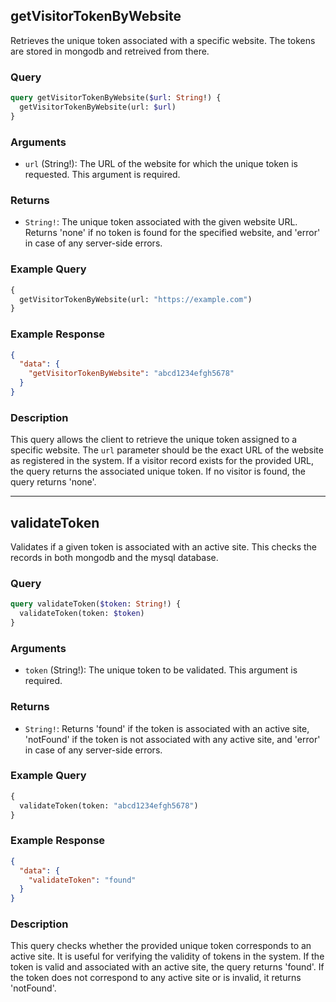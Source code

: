 ## getVisitorTokenByWebsite

Retrieves the unique token associated with a specific website. The tokens are stored in mongodb and retreived from there.

### Query

```graphql
query getVisitorTokenByWebsite($url: String!) {
  getVisitorTokenByWebsite(url: $url)
}
```

### Arguments

- `url` (String!): The URL of the website for which the unique token is requested. This argument is required.

### Returns

- `String!`: The unique token associated with the given website URL. Returns 'none' if no token is found for the specified website, and 'error' in case of any server-side errors.

### Example Query

```graphql
{
  getVisitorTokenByWebsite(url: "https://example.com")
}
```

### Example Response

```json
{
  "data": {
    "getVisitorTokenByWebsite": "abcd1234efgh5678"
  }
}
```

### Description

This query allows the client to retrieve the unique token assigned to a specific website. The `url` parameter should be the exact URL of the website as registered in the system. If a visitor record exists for the provided URL, the query returns the associated unique token. If no visitor is found, the query returns 'none'.

---

## validateToken

Validates if a given token is associated with an active site. This checks the records in both mongodb and the mysql database.

### Query

```graphql
query validateToken($token: String!) {
  validateToken(token: $token)
}
```

### Arguments

- `token` (String!): The unique token to be validated. This argument is required.

### Returns

- `String!`: Returns 'found' if the token is associated with an active site, 'notFound' if the token is not associated with any active site, and 'error' in case of any server-side errors.

### Example Query

```graphql
{
  validateToken(token: "abcd1234efgh5678")
}
```

### Example Response

```json
{
  "data": {
    "validateToken": "found"
  }
}
```

### Description

This query checks whether the provided unique token corresponds to an active site. It is useful for verifying the validity of tokens in the system. If the token is valid and associated with an active site, the query returns 'found'. If the token does not correspond to any active site or is invalid, it returns 'notFound'.

